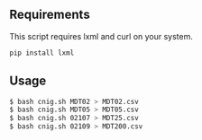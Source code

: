 ## Requirements

This script requires lxml and curl on your system.

```bash
pip install lxml
```

## Usage

```bash
$ bash cnig.sh MDT02 > MDT02.csv
$ bash cnig.sh MDT05 > MDT05.csv
$ bash cnig.sh 02107 > MDT25.csv
$ bash cnig.sh 02109 > MDT200.csv
```
